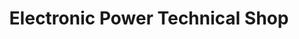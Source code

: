 ---
title: "Electronic Power Technical Shop"
url: /zwedru/electronic-power-technical-shop/
shop: electronics
---